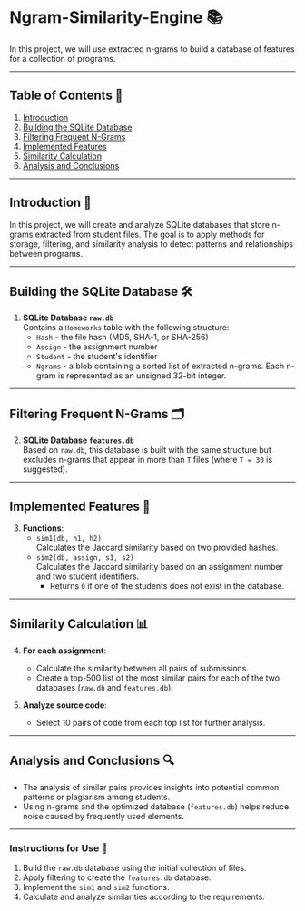 # Ngram-Similarity-Engine 📚

In this project, we will use extracted n-grams to build a database of features for a collection of programs.

---

## Table of Contents 📑
1. [Introduction](#introduction-)
2. [Building the SQLite Database](#building-the-sqlite-database-)
3. [Filtering Frequent N-Grams](#filtering-frequent-n-grams-)
4. [Implemented Features](#implemented-features-)
5. [Similarity Calculation](#similarity-calculation-)
6. [Analysis and Conclusions](#analysis-and-conclusions-)

---

## Introduction 📘

In this project, we will create and analyze SQLite databases that store n-grams extracted from student files. The goal is to apply methods for storage, filtering, and similarity analysis to detect patterns and relationships between programs.

---

## Building the SQLite Database 🛠️

1. **SQLite Database `raw.db`**  
   Contains a `Homeworks` table with the following structure:  
   - `Hash` - the file hash (MD5, SHA-1, or SHA-256)  
   - `Assign` - the assignment number  
   - `Student` - the student's identifier  
   - `Ngrams` - a blob containing a sorted list of extracted n-grams. Each n-gram is represented as an unsigned 32-bit integer.  

---

## Filtering Frequent N-Grams 🗂️

2. **SQLite Database `features.db`**  
   Based on `raw.db`, this database is built with the same structure but excludes n-grams that appear in more than `T` files (where `T = 30` is suggested).  

---

## Implemented Features 🧩

3. **Functions**:  
   - `sim1(db, h1, h2)`  
     Calculates the Jaccard similarity based on two provided hashes.  
   - `sim2(db, assign, s1, s2)`  
     Calculates the Jaccard similarity based on an assignment number and two student identifiers.  
     - Returns `0` if one of the students does not exist in the database.  

---

## Similarity Calculation 📊

4. **For each assignment**:  
   - Calculate the similarity between all pairs of submissions.  
   - Create a top-500 list of the most similar pairs for each of the two databases (`raw.db` and `features.db`).  

5. **Analyze source code**:  
   - Select 10 pairs of code from each top list for further analysis.  

---

## Analysis and Conclusions 🔍

- The analysis of similar pairs provides insights into potential common patterns or plagiarism among students.  
- Using n-grams and the optimized database (`features.db`) helps reduce noise caused by frequently used elements.  

---

### Instructions for Use 💾
1. Build the `raw.db` database using the initial collection of files.  
2. Apply filtering to create the `features.db` database.  
3. Implement the `sim1` and `sim2` functions.  
4. Calculate and analyze similarities according to the requirements.
